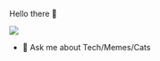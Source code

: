 Hello there 👋

![](https://tenor.com/view/grevious-general-kenobi-star-wars-gif-11406339.gif)

- 💬 Ask me about Tech/Memes/Cats

